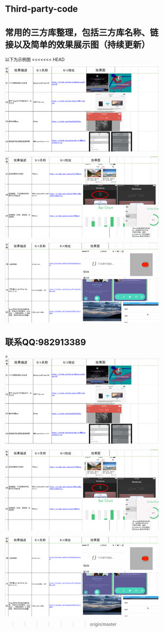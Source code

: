 ﻿# Third-party-code
常用的三方库整理，包括三方库名称、链接以及简单的效果展示图（持续更新）
===
以下为示例图
<<<<<<< HEAD

![image](https://github.com/18220560799/Third-party-code/raw/master/Screenshots/111.png)<br/>

![image](https://github.com/18220560799/Third-party-code/raw/master/Screenshots/222.png)<br/>

![image](https://github.com/18220560799/Third-party-code/raw/master/Screenshots/333.png)

联系QQ:982913389
=======
=
![image](https://github.com/18220560799/Third-party-code/raw/master/Screenshots/111.png)
<br/><br/>
![image](https://github.com/18220560799/Third-party-code/raw/master/Screenshots/222.png)
<br/><br/>
![image](https://github.com/18220560799/Third-party-code/raw/master/Screenshots/333.png)


>>>>>>> origin/master
